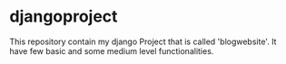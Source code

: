 # djangoproject
This repository contain my django Project that is called 'blogwebsite'. It have few basic and some medium level functionalities. 
